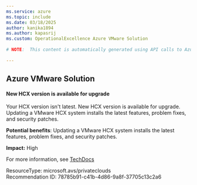 ```yaml
---
ms.service: azure
ms.topic: include
ms.date: 03/18/2025
author: kanika1894
ms.author: kapasrij
ms.custom: OperationalExcellence Azure VMware Solution
  
# NOTE:  This content is automatically generated using API calls to Azure. Any edits made on these files will be overwritten in the next run of the script. 
  
---
```

  
## Azure VMware Solution  
  
<!--78785b91-c41b-4d86-9a8f-37705c13c2a6_begin-->

#### New HCX version is available for upgrade  
  
Your HCX version isn't latest. New HCX version is available for upgrade. Updating a VMware HCX system installs the latest features, problem fixes, and security patches.  
  
**Potential benefits**: Updating a VMware HCX system installs the latest features, problem fixes, and security patches.  

**Impact:** High
  
For more information, see [TechDocs](https://aka.ms/vmware/hcxdoc)  

ResourceType: microsoft.avs/privateclouds  
Recommendation ID: 78785b91-c41b-4d86-9a8f-37705c13c2a6  


<!--78785b91-c41b-4d86-9a8f-37705c13c2a6_end-->

<!--articleBody-->
